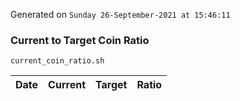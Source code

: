 Generated on `Sunday 26-September-2021 at 15:46:11`

### Current to Target Coin Ratio
`current_coin_ratio.sh`

Date|Current|Target|Ratio
---|---|---|---
